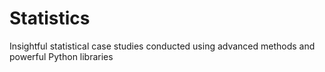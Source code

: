 # Statistics
Insightful statistical case studies conducted using advanced methods and powerful Python libraries
